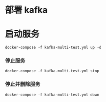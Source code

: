 # 部署 kafka

# 启动服务
```shell
docker-compose -f kafka-multi-test.yml up -d
```


### 停止服务
```shell
docker-compose -f kafka-multi-test.yml stop
```


### 停止并删除服务
```shell
docker-compose -f kafka-multi-test.yml down
```















